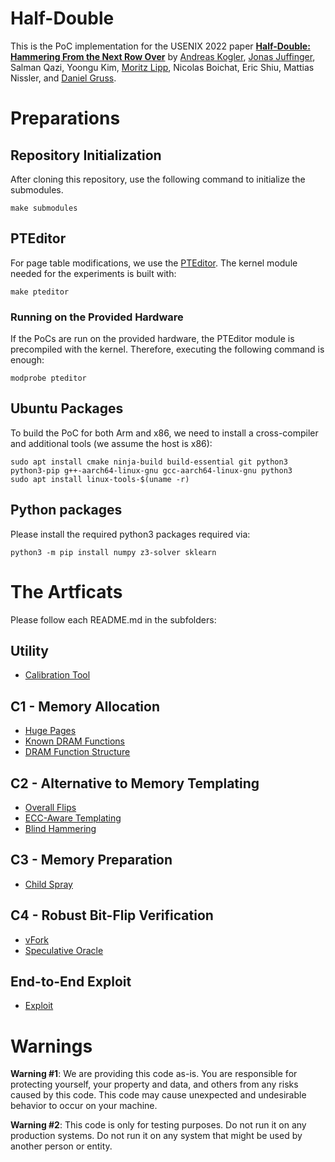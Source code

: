 # Half-Double

This is the PoC implementation for the USENIX 2022 paper [**Half-Double: Hammering From the Next Row Over**](https://andreaskogler.com/papers/halfdouble.pdf) by [Andreas Kogler](https://andreaskogler.com), [Jonas Juffinger](https://twitter.com/notimaginary_), Salman Qazi, Yoongu Kim, [Moritz Lipp](https://mlq.me/), Nicolas Boichat, Eric Shiu, Mattias Nissler, and [Daniel Gruss](https://gruss.cc).


# Preparations

## Repository Initialization
After cloning this repository, use the following command to initialize the submodules.

```
make submodules
```

## PTEditor
For page table modifications, we use the [PTEditor](https://github.com/misc0110/PTEditor). The kernel module needed for the experiments is built with:

```
make pteditor
```

### Running on the Provided Hardware
If the PoCs are run on the provided hardware, the PTEditor module is precompiled with the kernel. Therefore, executing the following command is enough:

```
modprobe pteditor
```

## Ubuntu Packages

To build the PoC for both Arm and x86, we need to install a cross-compiler and additional tools (we assume the host is x86):

```
sudo apt install cmake ninja-build build-essential git python3 python3-pip g++-aarch64-linux-gnu gcc-aarch64-linux-gnu python3 
sudo apt install linux-tools-$(uname -r)
```

## Python packages
Please install the required python3 packages required via:

```
python3 -m pip install numpy z3-solver sklearn
```

# The Artficats
Please follow each README.md in the subfolders:

## Utility
- [Calibration Tool](./utility/1_row_conflict_threshold)

## C1 - Memory Allocation
- [Huge Pages](./C1_memory_allocation/1_huge_pages)
- [Known DRAM Functions](./C1_memory_allocation/2_known_functions)
- [DRAM Function Structure](./C1_memory_allocation/3_function_structure)

## C2 - Alternative to Memory Templating
- [Overall Flips](./C2_alternative_to_memory_templating/1_overall_flips)
- [ECC-Aware Templating](./C2_alternative_to_memory_templating/2_ecc_aware)
- [Blind Hammering](./C2_alternative_to_memory_templating/3_blind_hammering)

## C3 - Memory Preparation
- [Child Spray](./C3_memory_preparation/1_child_spray)

## C4 - Robust Bit-Flip Verification
- [vFork](./C4_robust_bit_flip_verification/1_vfork)
- [Speculative Oracle](./C4_robust_bit_flip_verification/2_speculative_oracle)

## End-to-End Exploit
- [Exploit](./end_to_end_exploit)


# Warnings
**Warning #1**: We are providing this code as-is. You are responsible for protecting yourself, your property and data, and others from any risks caused by this code. This code may cause unexpected and undesirable behavior to occur on your machine.

**Warning #2**: This code is only for testing purposes. Do not run it on any production systems. Do not run it on any system that might be used by another person or entity.
